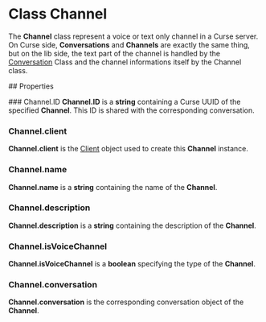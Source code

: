 # Class Channel
The **Channel** class represent a voice or text only channel in a Curse server.
On Curse side, **Conversations** and **Channels** are exactly the same thing, but on the lib side, the text part of the channel is handled by the [Conversation](./conversations.md) Class and the channel informations itself by the Channel class.

## Properties

### Channel.ID
**Channel.ID** is a **string** containing a Curse UUID of the specified **Channel**. This ID is shared with the corresponding conversation.

### Channel.client
**Channel.client** is the [Client](./client.md) object used to create this **Channel** instance.

### Channel.name
**Channel.name** is a **string** containing the name of the **Channel**.

### Channel.description
**Channel.description** is a **string** containing the description of the **Channel**.

### Channel.isVoiceChannel
**Channel.isVoiceChannel** is a **boolean** specifying the type of the **Channel**.

### Channel.conversation
**Channel.conversation** is the corresponding conversation object of the **Channel**.
